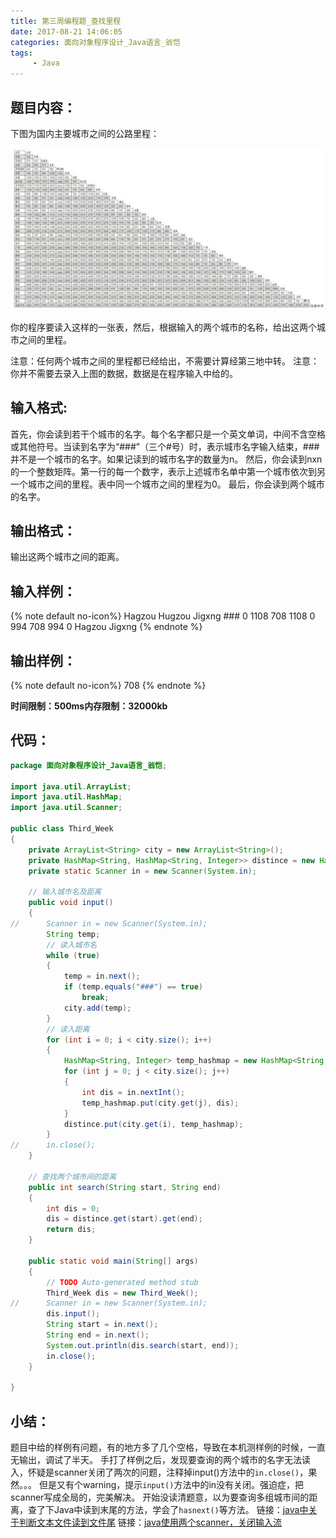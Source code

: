 ```yaml
---
title: 第三周编程题_查找里程
date: 2017-08-21 14:06:05
categories: 面向对象程序设计_Java语言_翁恺
tags:
     - Java
---
```

## 题目内容：
下图为国内主要城市之间的公路里程：

![](/images/6630868754095812824.jpg)

你的程序要读入这样的一张表，然后，根据输入的两个城市的名称，给出这两个城市之间的里程。

注意：任何两个城市之间的里程都已经给出，不需要计算经第三地中转。
注意：你并不需要去录入上图的数据，数据是在程序输入中给的。

## 输入格式:
首先，你会读到若干个城市的名字。每个名字都只是一个英文单词，中间不含空格或其他符号。当读到名字为“###”（三个#号）时，表示城市名字输入结束，###并不是一个城市的名字。如果记读到的城市名字的数量为n。
然后，你会读到nxn的一个整数矩阵。第一行的每一个数字，表示上述城市名单中第一个城市依次到另一个城市之间的里程。表中同一个城市之间的里程为0。
最后，你会读到两个城市的名字。

## 输出格式：
输出这两个城市之间的距离。

## 输入样例：
{% note default  no-icon%}
Hagzou Hugzou Jigxng ###
0 1108 708
1108 0 994
708 994 0
Hagzou Jigxng
{% endnote %}

## 输出样例：
{% note default  no-icon%}
708
{% endnote %}

**时间限制：500ms内存限制：32000kb**
## 代码：
```Java
package 面向对象程序设计_Java语言_翁恺;

import java.util.ArrayList;
import java.util.HashMap;
import java.util.Scanner;

public class Third_Week
{
	private ArrayList<String> city = new ArrayList<String>();
	private HashMap<String, HashMap<String, Integer>> distince = new HashMap<String, HashMap<String, Integer>>();
	private static Scanner in = new Scanner(System.in);

	// 输入城市名及距离
	public void input()
	{
//		Scanner in = new Scanner(System.in);
		String temp;
		// 读入城市名
		while (true)
		{
			temp = in.next();
			if (temp.equals("###") == true)
				break;
			city.add(temp);
		}
		// 读入距离
		for (int i = 0; i < city.size(); i++)
		{
			HashMap<String, Integer> temp_hashmap = new HashMap<String, Integer>();
			for (int j = 0; j < city.size(); j++)
			{
				int dis = in.nextInt();
				temp_hashmap.put(city.get(j), dis);
			}
			distince.put(city.get(i), temp_hashmap);
		}
//		in.close();
	}

	// 查找两个城市间的距离
	public int search(String start, String end)
	{
		int dis = 0;
		dis = distince.get(start).get(end);
		return dis;
	}

	public static void main(String[] args)
	{
		// TODO Auto-generated method stub
		Third_Week dis = new Third_Week();
//		Scanner in = new Scanner(System.in);
		dis.input();
		String start = in.next();
		String end = in.next();
		System.out.println(dis.search(start, end));
		in.close();
	}

}

```
## 小结：
题目中给的样例有问题，有的地方多了几个空格，导致在本机测样例的时候，一直无输出，调试了半天。
手打了样例之后，发现要查询的两个城市的名字无法读入，怀疑是scanner关闭了两次的问题，注释掉input()方法中的`in.close()`，果然。。。
但是又有个warning，提示`input()`方法中的in没有关闭。强迫症，把scanner写成全局的，完美解决。
开始没读清题意，以为要查询多组城市间的距离，查了下Java中读到末尾的方法，学会了`hasnext()`等方法。
链接：[java中关于判断文本文件读到文件尾](http://blog.csdn.net/kejizuiqianfang/article/details/55253698)
链接：[java使用两个scanner，关闭输入流](http://blog.csdn.net/wn1017888485/article/details/46039361)
